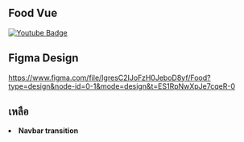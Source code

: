 ## Food Vue

<a href="#"><img src="https://img.shields.io/badge/YouTube-red?style=for-the-badge&logo=youtube&logoColor=white" alt="Youtube Badge" /></a>

## Figma Design

https://www.figma.com/file/IgresC2IJoFzH0JeboD8yf/Food?type=design&node-id=0-1&mode=design&t=ES1RpNwXpJe7cqeR-0

## เหลือ

<li><b>Navbar transition</b></li>
